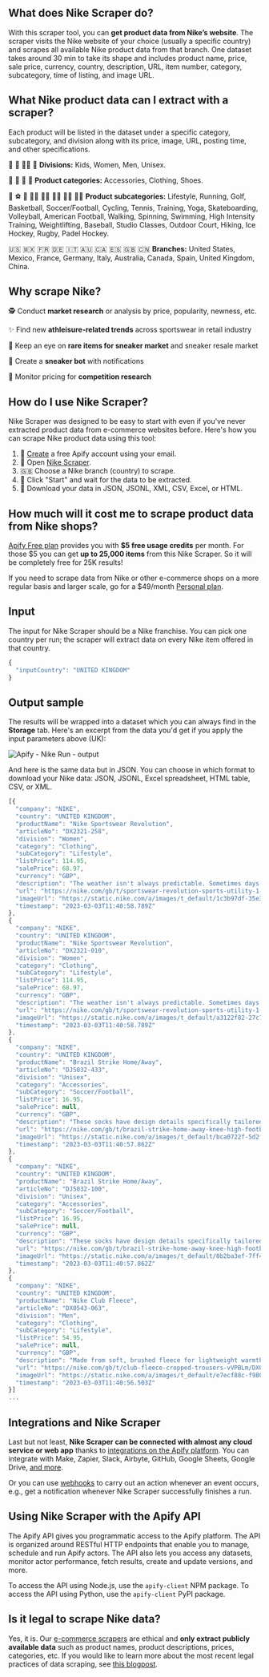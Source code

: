 ## **What does Nike Scraper do?**

With this scraper tool, you can **get product data from Nike’s website**. The scraper visits the Nike website of your choice (usually a specific country) and scrapes all available Nike product data from that branch. One dataset takes around 30 min to take its shape and includes product name, price, sale price, currency, country, description, URL, item number, category, subcategory, time of listing, and image URL.

## **What Nike product data can I extract with a scraper?**

Each product will be listed in the dataset under a specific category, subcategory, and division along with its price, image, URL, posting time, and other specifications. <br>

👶 👩 👱‍♂️ 🧝 **Divisions:** Kids, Women, Men, Unisex. <br>

🧢 👕 🎽 🥾 **Product categories:** Accessories, Clothing, Shoes. <br>

 🏀 ⚽ 🎾 🏃‍♂️ 🏌️‍♀️ 🏋️‍♀️ 🚴‍♂️ 🧘‍♀️ **Product subcategories:** Lifestyle, Running, Golf, Basketball, Soccer/Football, Cycling, Tennis, Training, Yoga, Skateboarding, Volleyball, American Football, Walking, Spinning, Swimming, High Intensity Training, Weightlifting, Baseball, Studio Classes, Outdoor Court, Hiking, Ice Hockey, Rugby, Padel Hockey. <br>

🇺🇸 🇲🇽 🇫🇷 🇩🇪 🇮🇹 🇦🇺 🇨🇦 🇪🇸 🇬🇧 🇨🇳 **Branches:** United States, Mexico, France, Germany, Italy, Australia, Canada, Spain, United Kingdom, China. <br>

## **Why scrape Nike?**

🕵️ Conduct **market research** or analysis by price, popularity, newness, etc. <br>

✨ Find new **athleisure-related trends** across sportswear in retail industry <br>

👟 Keep an eye on **rare items for sneaker market** and sneaker resale market <br>

🤖 Create a **sneaker bot** with notifications <br>

💪 Monitor pricing for **competition research** <br>

## **How do I use Nike Scraper?**

Nike Scraper was designed to be easy to start with even if you've never extracted product data from e-commerce websites before. Here's how you can scrape Nike product data using this tool:

1. 💌 [Create](https://console.apify.com/sign-up) a free Apify account using your email.
2. 👟 Open [Nike Scraper](https://apify.com/misceres/nike-scraper).
3. 🇬🇧 Choose a Nike branch (country) to scrape. 
4. 🏁 Click "Start" and wait for the data to be extracted. 
5. 📂 Download your data in JSON, JSONL, XML, CSV, Excel, or HTML.

## **How much will it cost me to scrape product data from Nike shops?**

[Apify Free plan](https://apify.com/pricing) provides you with **$5 free usage credits** per month. For those $5 you can get **up to 25,000 items** from this Nike Scraper. So it will be completely free for 25K results!

If you need to scrape data from Nike or other e-commerce shops on a more regular basis and larger scale, go for a $49/month [Personal plan](https://apify.com/pricing). 

## **Input**

The input for Nike Scraper should be a Nike franchise. You can pick one country per run; the scraper will extract data on every Nike item offered in that country.

```jsx
{
  "inputCountry": "UNITED KINGDOM"
}

```

## **Output sample**

The results will be wrapped into a dataset which you can always find in the **Storage** tab. Here's an excerpt from the data you'd get if you apply the input parameters above (UK):

![Apify - Nike Run - output](https://i.imgur.com/mHr8uh2.png)  

And here is the same data but in JSON. You can choose in which format to download your Nike data: JSON, JSONL, Excel spreadsheet, HTML table, CSV, or XML.

```jsx
[{
  "company": "NIKE",
  "country": "UNITED KINGDOM",
  "productName": "Nike Sportswear Revolution",
  "articleNo": "DX2321-258",
  "division": "Women",
  "category": "Clothing",
  "subCategory": "Lifestyle",
  "listPrice": 114.95,
  "salePrice": 68.97,
  "currency": "GBP",
  "description": "The weather isn't always predictable. Sometimes days that start chilly end up getting hot. Stay prepared for it all with the Nike Sportswear Revolution Jacket. Made from lightweight woven fabric, it easily packs away and converts into a hip pack when temperatures rise. A loose fit and 1/2-zip design keep it comfortable while a stow-away hood is there when you want it but gone when you don't.",
  "url": "https://nike.com/gb/t/sportswear-revolution-sports-utility-1-2-zip-jacket-lRRzsV/DX2321-258",
  "imageUrl": "https://static.nike.com/a/images/t_default/1c3b97df-35e3-4823-9ad2-0b76b39414fa/sportswear-revolution-sports-utility-1-2-zip-jacket-lRRzsV.png",
  "timestamp": "2023-03-03T11:40:58.789Z"
},
{
  "company": "NIKE",
  "country": "UNITED KINGDOM",
  "productName": "Nike Sportswear Revolution",
  "articleNo": "DX2321-010",
  "division": "Women",
  "category": "Clothing",
  "subCategory": "Lifestyle",
  "listPrice": 114.95,
  "salePrice": 68.97,
  "currency": "GBP",
  "description": "The weather isn't always predictable. Sometimes days that start chilly end up getting hot. Stay prepared for it all with the Nike Sportswear Revolution Jacket. Made from lightweight woven fabric, it easily packs away and converts into a hip pack when temperatures rise. A loose fit and 1/2-zip design keep it comfortable while a stow-away hood is there when you want it but gone when you don't.",
  "url": "https://nike.com/gb/t/sportswear-revolution-sports-utility-1-2-zip-jacket-lRRzsV/DX2321-010",
  "imageUrl": "https://static.nike.com/a/images/t_default/a3122f82-27c7-4c02-939a-9ad098bb47c2/sportswear-revolution-sports-utility-1-2-zip-jacket-lRRzsV.png",
  "timestamp": "2023-03-03T11:40:58.789Z"
},
{
  "company": "NIKE",
  "country": "UNITED KINGDOM",
  "productName": "Brazil Strike Home/Away",
  "articleNo": "DJ5032-433",
  "division": "Unisex",
  "category": "Accessories",
  "subCategory": "Soccer/Football",
  "listPrice": 16.95,
  "salePrice": null,
  "currency": "GBP",
  "description": "These socks have design details specifically tailored for football's rising stars. They hug your leg to the knee for secure coverage, and sweat-wicking yarns help keep you cool and composed while you fine-tune your skills.",
  "url": "https://nike.com/gb/t/brazil-strike-home-away-knee-high-football-socks-SLCTCp/DJ5032-433",
  "imageUrl": "https://static.nike.com/a/images/t_default/bca0722f-5d2f-40d8-8a9c-cb890526ebbb/brazil-strike-home-away-knee-high-football-socks-SLCTCp.png",
  "timestamp": "2023-03-03T11:40:57.862Z"
},
{
  "company": "NIKE",
  "country": "UNITED KINGDOM",
  "productName": "Brazil Strike Home/Away",
  "articleNo": "DJ5032-100",
  "division": "Unisex",
  "category": "Accessories",
  "subCategory": "Soccer/Football",
  "listPrice": 16.95,
  "salePrice": null,
  "currency": "GBP",
  "description": "These socks have design details specifically tailored for football's rising stars. They hug your leg to the knee for secure coverage, and sweat-wicking yarns help keep you cool and composed while you fine-tune your skills.",
  "url": "https://nike.com/gb/t/brazil-strike-home-away-knee-high-football-socks-SLCTCp/DJ5032-100",
  "imageUrl": "https://static.nike.com/a/images/t_default/0b2ba3ef-7ff4-48bc-8511-dad5f292e33b/brazil-strike-home-away-knee-high-football-socks-SLCTCp.png",
  "timestamp": "2023-03-03T11:40:57.862Z"
},
{
  "company": "NIKE",
  "country": "UNITED KINGDOM",
  "productName": "Nike Club Fleece",
  "articleNo": "DX0543-063",
  "division": "Men",
  "category": "Clothing",
  "subCategory": "Lifestyle",
  "listPrice": 54.95,
  "salePrice": null,
  "currency": "GBP",
  "description": "Made from soft, brushed fleece for lightweight warmth and comfort, these Nike Club Fleece trousers give you casual style for everyday wear. They're slightly cropped to give you more room for your shoes to shine.",
  "url": "https://nike.com/gb/t/club-fleece-cropped-trousers-vVPBLm/DX0543-063",
  "imageUrl": "https://static.nike.com/a/images/t_default/e7ecf88c-f980-43bb-996f-a663ac193250/club-fleece-cropped-trousers-vVPBLm.png",
  "timestamp": "2023-03-03T11:40:56.503Z"
}]
...

```

## **Integrations and Nike Scraper**

Last but not least, **Nike Scraper can be connected with almost any cloud service or web app** thanks to <a  href=" https://apify.com/integrations" target="_blank"> integrations on the Apify platform</a>. You can integrate with Make, Zapier, Slack, Airbyte, GitHub, Google Sheets, Google Drive, <a  href="https://docs.apify.com/integrations" target="_blank"> and more</a>. 

Or you can use  <a  href="https://docs.apify.com/integrations/webhooks"  target="_blank">webhooks</a> to carry out an action whenever an event occurs, e.g., get a notification whenever Nike Scraper successfully finishes a run.


## **Using Nike Scraper with the Apify API**

The Apify API gives you programmatic access to the Apify platform. The API is organized around RESTful HTTP endpoints that enable you to manage, schedule and run Apify actors. The API also lets you access any datasets, monitor actor performance, fetch results, create and update versions, and more.

To access the API using Node.js, use the `apify-client` NPM package. To access the API using Python, use the `apify-client` PyPI package.

## **Is it legal to scrape Nike data?**

Yes, it is. Our [e-commerce scrapers](https://apify.com/store/categories/ecommerce) are ethical and **only extract publicly available data** such as product names, product descriptions, prices, categories, etc. If you would like to learn more about the most recent legal practices of data scraping, see [this blogpost](https://blog.apify.com/is-web-scraping-legal/).
